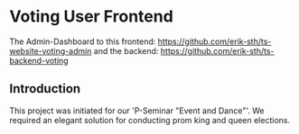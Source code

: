# Voting User Frontend
The Admin-Dashboard to this frontend: https://github.com/erik-sth/ts-website-voting-admin and the backend: https://github.com/erik-sth/ts-backend-voting

## Introduction
This project was initiated for our 'P-Seminar "Event and Dance"'. We required an elegant solution for conducting prom king and queen elections.
